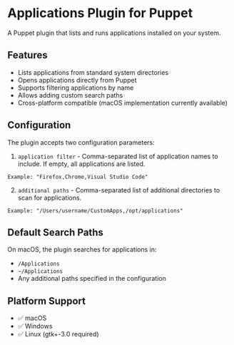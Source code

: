 # Applications Plugin for Puppet

A Puppet plugin that lists and runs applications installed on your system.

## Features

- Lists applications from standard system directories
- Opens applications directly from Puppet
- Supports filtering applications by name
- Allows adding custom search paths
- Cross-platform compatible (macOS implementation currently available)

## Configuration

The plugin accepts two configuration parameters:

1. `application filter` - Comma-separated list of application names to include. If empty, all applications are listed.
```
Example: "Firefox,Chrome,Visual Studio Code"
```

2. `additional paths` - Comma-separated list of additional directories to scan for applications.
```
Example: "/Users/username/CustomApps,/opt/applications"
```

## Default Search Paths

On macOS, the plugin searches for applications in:
- `/Applications`
- `~/Applications`
- Any additional paths specified in the configuration

## Platform Support

- ✅ macOS
- ✅ Windows
- ✅ Linux (gtk+-3.0 required)

